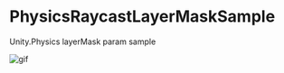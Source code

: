 # PhysicsRaycastLayerMaskSample
Unity.Physics layerMask param sample

![gif](https://i.gyazo.com/d1920eb6c291aa84975954b774e578b5.gif)

